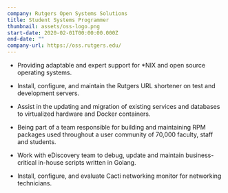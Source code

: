 ```yaml
---
company: Rutgers Open Systems Solutions
title: Student Systems Programmer
thumbnail: assets/oss-logo.png
start-date: 2020-02-01T00:00:00.000Z
end-date: ""
company-url: https://oss.rutgers.edu/
---
```

- Providing adaptable and expert support for \*NIX and open source operating
  systems.

- Install, configure, and maintain the Rutgers URL shortener on test and development servers.

- Assist in the updating and migration of existing services and databases to virtualized hardware and Docker containers.

- Being part of a team responsible for building and maintaining RPM packages used throughout a user community of 70,000 faculty, staff and students.

- Work with eDiscovery team to debug, update and maintain business-critical in-house scripts written in Golang.

- Install, configure, and evaluate Cacti networking monitor for networking technicians.
